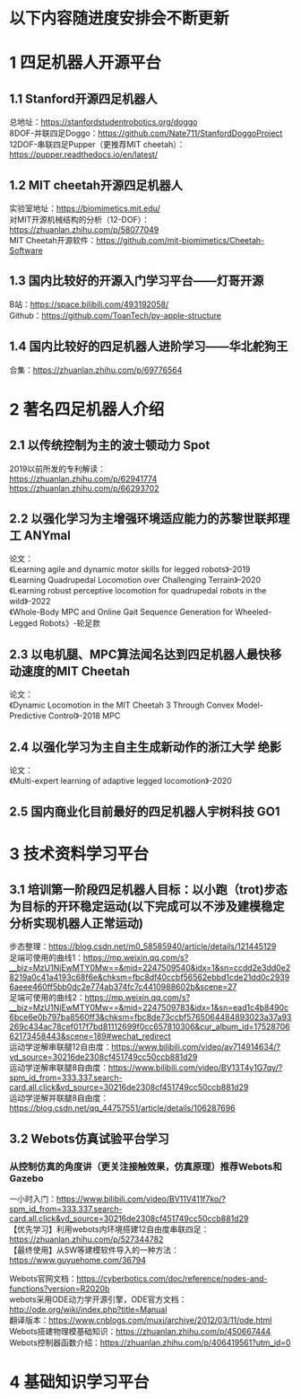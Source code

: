 # 以下内容随进度安排会不断更新
# 1 四足机器人开源平台
## 1.1 Stanford开源四足机器人
总地址：https://stanfordstudentrobotics.org/doggo  
8DOF-并联四足Doggo：https://github.com/Nate711/StanfordDoggoProject  
12DOF-串联四足Pupper（更推荐MIT cheetah）：https://pupper.readthedocs.io/en/latest/  

## 1.2 MIT cheetah开源四足机器人
实验室地址：https://biomimetics.mit.edu/  
对MIT开源机械结构的分析（12-DOF）：https://zhuanlan.zhihu.com/p/58077049  
MIT Cheetah开源软件：https://github.com/mit-biomimetics/Cheetah-Software  

## 1.3 国内比较好的开源入门学习平台——灯哥开源
B站：https://space.bilibili.com/493192058/  
Github：https://github.com/ToanTech/py-apple-structure  

## 1.4 国内比较好的四足机器人进阶学习——华北舵狗王
合集：https://zhuanlan.zhihu.com/p/69776564  

# 2 著名四足机器人介绍
## 2.1 以传统控制为主的波士顿动力 Spot
2019以前所发的专利解读：  
https://zhuanlan.zhihu.com/p/62941774  
https://zhuanlan.zhihu.com/p/66293702  

## 2.2 以强化学习为主增强环境适应能力的苏黎世联邦理工 ANYmal
论文：  
《Learning agile and dynamic motor skills for legged robots》-2019  
《Learning Quadrupedal Locomotion over Challenging Terrain》-2020  
《Learning robust perceptive locomotion for quadrupedal robots in the wild》-2022  
《Whole-Body MPC and Online Gait Sequence Generation for Wheeled-Legged Robots》-轮足款  

## 2.3 以电机腿、MPC算法闻名达到四足机器人最快移动速度的MIT Cheetah
论文：  
《Dynamic Locomotion in the MIT Cheetah 3 Through Convex Model-Predictive Control》-2018 MPC  

## 2.4 以强化学习为主自主生成新动作的浙江大学 绝影
论文：  
《Multi-expert learning of adaptive legged locomotion》-2020  

## 2.5 国内商业化目前最好的四足机器人宇树科技 GO1

# 3 技术资料学习平台
## 3.1 培训第一阶段四足机器人目标：以小跑（trot)步态为目标的开环稳定运动(以下完成可以不涉及建模稳定分析实现机器人正常运动)
步态整理：https://blog.csdn.net/m0_58585940/article/details/121445129  
足端可使用的曲线1：https://mp.weixin.qq.com/s?__biz=MzU1NjEwMTY0Mw==&mid=2247509540&idx=1&sn=ccdd2e3dd0e28219a0c41a4193c68f6e&chksm=fbc8df40ccbf56562ebbd1cde21dd0c29396aeee460ff5bb0dc2e774ab374fc7c4410988602b&scene=27      
足端可使用的曲线2：https://mp.weixin.qq.com/s?__biz=MzU1NjEwMTY0Mw==&mid=2247509783&idx=1&sn=ead1c4b8490c6bce6e0b797ba8560ff3&chksm=fbc8de73ccbf5765064484893023a37a93269c434ac78cef017f7bd81112699f0cc657810306&cur_album_id=1752870662173458443&scene=189#wechat_redirect  
运动学逆解串联腿12自由度：https://www.bilibili.com/video/av714914634/?vd_source=30216de2308cf451749cc50ccb881d29  
运动学逆解串联腿8自由度：https://www.bilibili.com/video/BV13T4y1G7qy/?spm_id_from=333.337.search-card.all.click&vd_source=30216de2308cf451749cc50ccb881d29  
运动学逆解并联腿8自由度：https://blog.csdn.net/qq_44757551/article/details/106287696  

## 3.2 Webots仿真试验平台学习
### 从控制仿真的角度讲（更关注接触效果，仿真原理）推荐Webots和Gazebo
一小时入门：https://www.bilibili.com/video/BV11V411f7ko/?spm_id_from=333.337.search-card.all.click&vd_source=30216de2308cf451749cc50ccb881d29  
【优先学习】利用webots内环境搭建12自由度串联四足：https://zhuanlan.zhihu.com/p/527344782  
【最终使用】从SW等建模软件导入的一种方法：https://www.guyuehome.com/36794  

Webots官网文档：https://cyberbotics.com/doc/reference/nodes-and-functions?version=R2020b  
webots采用ODE动力学开源引擎，ODE官方文档：http://ode.org/wiki/index.php?title=Manual  
                            翻译版本：https://www.cnblogs.com/muxi/archive/2012/03/11/ode.html  
Webots搭建物理模基础知识：https://zhuanlan.zhihu.com/p/450667444  
Webots控制器函数介绍：https://zhuanlan.zhihu.com/p/406419561?utm_id=0  

# 4 基础知识学习平台
